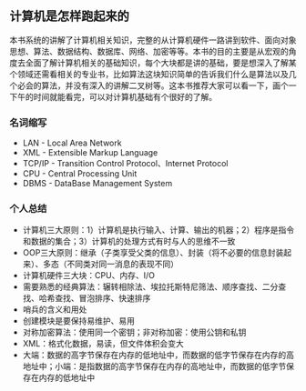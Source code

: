 ## 计算机是怎样跑起来的

本书系统的讲解了计算机相关知识，完整的从计算机硬件一路讲到软件、面向对象思想、算法、数据结构、数据库、网络、加密等等。本书的目的主要是从宏观的角度去全面了解计算机相关的基础知识，每个大块都是讲的基础，要是想深入了解某个领域还需看相关的专业书，比如算法这块知识简单的告诉我们什么是算法以及几个必会的算法，并没有深入的讲解二叉树等。这本书推荐大家可以看一下，画个一下午的时间就能看完，可以对计算机基础有个很好的了解。

### 名词缩写
* LAN - Local Area Network
* XML - Extensible Markup Language
* TCP/IP - Transition Control Protocol、Internet Protocol
* CPU - Central Processing Unit
* DBMS - DataBase Management System

### 个人总结
* 计算机三大原则：1）计算机是执行输入、计算、输出的机器；2）程序是指令和数据的集合；3）计算机的处理方式有时与人的思维不一致
* OOP三大原则：继承（子类享受父类的信息）、封装（将不必要的信息封装起来）、多态（不同类对同一消息的表现不同）
* 计算机硬件三大块：CPU、内存、I/O
* 需要熟悉的经典算法：辗转相除法、埃拉托斯特尼筛法、顺序查找、二分查找、哈希查找、冒泡排序、快速排序
* 哨兵的含义和用处
* 创建模块是要保持易维护、易用
* 对称加密算法：使用同一个密钥；非对称加密：使用公钥和私钥
* XML：格式化数据，易读，但文件体积会变大
* 大端：数据的高字节保存在内存的低地址中，而数据的低字节保存在内存的高地址中；小端：是指数据的高字节保存在内存的高地址中，而数据的低字节保存在内存的低地址中
